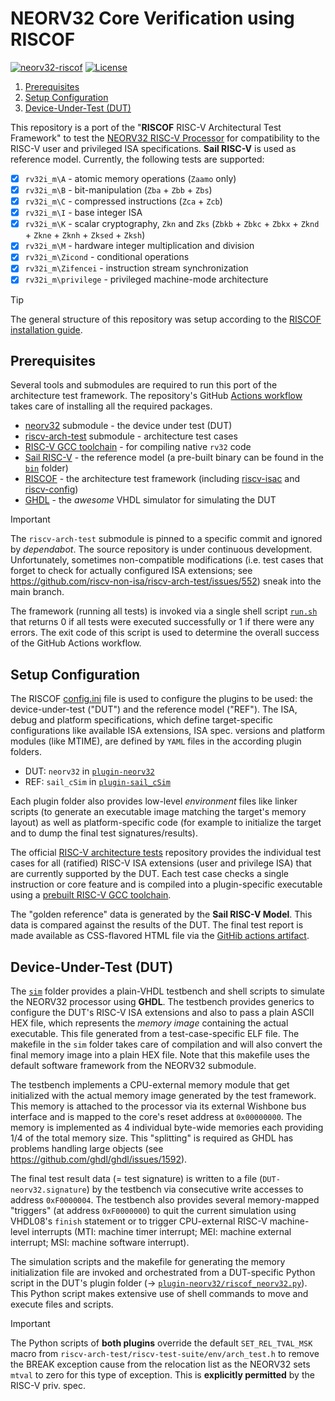 # NEORV32 Core Verification using RISCOF

[![neorv32-riscof](https://img.shields.io/github/actions/workflow/status/stnolting/neorv32-riscof/main.yml?branch=main&longCache=true&style=flat-square&label=neorv32-riscof&logo=Github%20Actions&logoColor=fff)](https://github.com/stnolting/neorv32-riscof/actions/workflows/main.yml)
[![License](https://img.shields.io/github/license/stnolting/neorv32-riscof?longCache=true&style=flat-square&label=License)](https://github.com/stnolting/neorv32-riscof/blob/main/LICENSE)

1. [Prerequisites](#prerequisites)
2. [Setup Configuration](#setup-configuration)
3. [Device-Under-Test (DUT)](#device-under-test-dut)

This repository is a port of the "**RISCOF** RISC-V Architectural Test Framework" to test the
[NEORV32 RISC-V Processor](https://github.com/stnolting/neorv32) for compatibility to the RISC-V
user and privileged ISA specifications. **Sail RISC-V** is used as reference model.
Currently, the following tests are supported:

- [x] `rv32i_m\A` - atomic memory operations (`Zaamo` only)
- [x] `rv32i_m\B` - bit-manipulation (`Zba` + `Zbb` + `Zbs`)
- [x] `rv32i_m\C` - compressed instructions (`Zca` + `Zcb`)
- [x] `rv32i_m\I` - base integer ISA
- [x] `rv32i_m\K` - scalar cryptography, `Zkn` and `Zks` (`Zbkb` + `Zbkc` + `Zbkx` + `Zknd` + `Zkne` + `Zknh` + `Zksed` + `Zksh`)
- [x] `rv32i_m\M` - hardware integer multiplication and division
- [x] `rv32i_m\Zicond` - conditional operations
- [x] `rv32i_m\Zifencei` - instruction stream synchronization
- [x] `rv32i_m\privilege` - privileged machine-mode architecture

> [!TIP]
> The general structure of this repository was setup according to the
[RISCOF installation guide](https://riscof.readthedocs.io/en/stable/installation.html).


## Prerequisites

Several tools and submodules are required to run this port of the architecture test framework. The repository's
GitHub [Actions workflow](https://github.com/stnolting/neorv32-riscof/blob/main/.github/workflows/main.yml)
takes care of installing all the required packages.

* [neorv32](https://github.com/stnolting/neorv32) submodule - the device under test (DUT)
* [riscv-arch-test](https://github.com/riscv-non-isa/riscv-arch-test) submodule - architecture test cases
* [RISC-V GCC toolchain](https://github.com/xpack-dev-tools/riscv-none-elf-gcc-xpack) - for compiling native `rv32` code
* [Sail RISC-V](https://github.com/riscv/sail-riscv) - the reference model (a pre-built binary can be found in
the [`bin`](https://github.com/stnolting/neorv32-riscof/tree/main/bin) folder)
* [RISCOF](https://github.com/riscv-software-src/riscof) - the architecture test framework (including
[riscv-isac](https://github.com/riscv-software-src/riscv-isac) and [riscv-config](https://github.com/riscv-software-src/riscv-config))
* [GHDL](https://github.com/ghdl/ghdl) - the _awesome_ VHDL simulator for simulating the DUT

> [!IMPORTANT]
> The `riscv-arch-test` submodule is pinned to a specific commit and ignored by _dependabot_. The source repository
is under continuous development. Unfortunately, sometimes non-compatible modifications (i.e. test cases that forget
to check for actually configured ISA extensions; see https://github.com/riscv-non-isa/riscv-arch-test/issues/552)
sneak into the main branch.

The framework (running all tests) is invoked via a single shell script
[`run.sh`](https://github.com/stnolting/neorv32-riscof/blob/main/run.sh) that returns 0 if all tests were executed
successfully or 1 if there were any errors. The exit code of this script is used to determine the overall success
of the GitHub Actions workflow.


## Setup Configuration

The RISCOF [config.ini](https://github.com/stnolting/neorv32-riscof/blob/main/config.ini) file is used to configure
the plugins to be used: the device-under-test ("DUT") and the reference model ("REF"). The ISA, debug and platform
specifications, which define target-specific configurations like available ISA extensions, ISA spec. versions and
platform modules (like MTIME), are defined by `YAML` files in the according plugin folders.

* DUT: `neorv32` in [`plugin-neorv32`](https://github.com/stnolting/neorv32-riscof/tree/main/plugin-neorv32)
* REF: `sail_cSim` in [`plugin-sail_cSim`](https://github.com/stnolting/neorv32-riscof/tree/main/plugin-sail_cSim)

Each plugin folder also provides low-level _environment_ files like linker scripts (to generate an executable
image matching the target's memory layout) as well as platform-specific code (for example to initialize the target
and to dump the final test signatures/results).

The official [RISC-V architecture tests](https://github.com/riscv-non-isa/riscv-arch-test) repository provides the
individual test cases for all (ratified) RISC-V ISA extensions (user and privilege ISA) that are currently supported
by the DUT. Each test case checks a single instruction or core feature and is compiled into a plugin-specific
executable using a [prebuilt RISC-V GCC toolchain](https://github.com/stnolting/riscv-gcc-prebuilt).

The "golden reference" data is generated by the **Sail RISC-V Model**. This data is compared against the results of
the DUT. The final test report is made available as CSS-flavored HTML file via the
[GitHib actions artifact](https://github.com/stnolting/neorv32-riscof/actions).


## Device-Under-Test (DUT)

The [`sim`](https://github.com/stnolting/neorv32-riscof/tree/main/sim) folder provides a plain-VHDL testbench
and shell scripts to simulate the NEORV32 processor using **GHDL**. The testbench provides generics to configure the
DUT's RISC-V ISA extensions and also to pass a plain ASCII HEX file, which represents the _memory image_ containing
the actual executable. This file generated from a test-case-specific ELF file. The makefile in the `sim` folder
takes care of compilation and will also convert the final memory image into a plain HEX file. Note that this makefile
uses the default software framework from the NEORV32 submodule.

The testbench implements a CPU-external memory module that get initialized with the actual memory image generated by the
test framework. This memory is attached to the processor via its external Wishbone bus interface and is mapped to the core's
reset address at `0x00000000`. The memory is implemented as 4 individual byte-wide memories each providing 1/4 of the total
memory size. This "splitting" is required as GHDL has problems handling large objects (see https://github.com/ghdl/ghdl/issues/1592).

The final test result data (= test signature) is written to a file (`DUT-neorv32.signature`) by the testbench via
consecutive write accesses to address `0xF0000004`. The testbench also provides several memory-mapped "triggers" (at
address `0xF0000000`) to quit the current simulation using VHDL08's `finish` statement or to trigger CPU-external
RISC-V machine-level interrupts (MTI: machine timer interrupt; MEI: machine external interrupt; MSI: machine software
interrupt).

The simulation scripts and the makefile for generating the memory initialization file are invoked and orchestrated from
a DUT-specific Python script in the DUT's plugin folder
(-> [`plugin-neorv32/riscof_neorv32.py`](https://github.com/stnolting/neorv32-riscof/blob/main/plugin-neorv32/riscof_neorv32.py)).
This Python script makes extensive use of shell commands to move and execute files and scripts.

> [!IMPORTANT]
> The Python scripts of **both plugins** override the default `SET_REL_TVAL_MSK` macro from
`riscv-arch-test/riscv-test-suite/env/arch_test.h` to remove the BREAK exception cause from the relocation list as the
NEORV32 sets `mtval` to zero for this type of exception. This is **explicitly permitted** by the RISC-V priv. spec.
